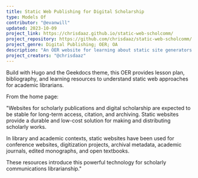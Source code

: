 ```yaml
---
title: Static Web Publishing for Digital Scholarship
type: Models Of
contributor: "@evanwill"
updated: 2023-10-09
project_link: https://chrisdaaz.github.io/static-web-scholcomm/
project_repository: https://github.com/chrisdaaz/static-web-scholcomm/
project_genre: Digital Publishing; OER; OA
description: "An OER website for learning about static site generators for academic library projects." 
project_creators: "@chrisdaaz"
---
```


Build with Hugo and the Geekdocs theme, this OER provides lesson plan, bibliography, and learning resources to understand static web approaches for academic librarians.

From the home page:

"Websites for scholarly publications and digital scholarship are expected to be stable for long-term access, citation, and archiving. Static websites provide a durable and low-cost solution for making and distributing scholarly works.

In library and academic contexts, static websites have been used for conference websites, digitization projects, archival metadata, academic journals, edited monographs, and open textbooks.

These resources introduce this powerful technology for scholarly communications librarianship."
